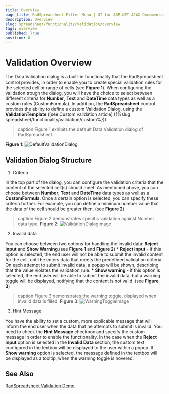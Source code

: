 ```yaml
---
title: Overview
page_title: RadSpreadsheet Filter Menu | UI for ASP.NET AJAX Documentation
description: Overview 
slug: spreadsheet/functionality/validation/overview
tags: overview
published: True
position: 0
---
```


# Validation Overview

The Data Validation dialog is a built-in functionality that the RadSpreadsheet control provides, in order to enable you to create special validation rules for the selected cell or range of cells (see **Figure 1**). When configuring the validation trough the dialog, you will have the choice to select between different criteria for **Number**, **Text** and **DateTime** data types as well as a custom rules (CustomFormula). In addition, the **RadSpreadsheet** control provides the ability to define a custom Validation Dialog, using the **ValidationTemplate** ([see Custom validation article] ({%slug spreadsheet/functionality/validation/custom%})).

>caption Figure 1 exhibits the default Data Validation dialog of RadSpreadsheet.

**Figure 1**: 
![DefaultValidationDialog](images/spreadsheet-defaultvalidationdialog.png)

## Validation Dialog Structure

1. Criteria

 In the top part of the dialog, you can configure the validation criteria that the content of the selected cell(s) should meet. As mentioned above, you can choose between **Number**, **Text** and **DateTime** data types as well as a **CustomFormula**. Once а certain option is selected, you can specify these criteria further. For example, you can define a minimum number value that the data of the cell should be greater then. (see **Figure 2**)
 
 >caption Figure 2 demonstrates specific validation against Number data type.
 **Figure 2**: 
![ValidationDialogImage](images/spreadsheet-validationdialog.png)

2. Invalid data
 
  You can choose between two options for handling the invalid data: **Reject input** and **Show Warning**.(see **Figure 1** and **Figure 2**)
	* **Reject input** - if this option is selected, the end user will not be able to submit the invalid content for the cell, until he enters data that meets the predefined validation criteria. On each attempt to submit invalid data, a popup will be shown, describing that the value violates the validation rule.
	* **Show warning** - if this option is selected, the end user will be able to submit the invalid data, but a warning toggle will be displayed, notifying that the content is not valid. (see **Figure 3**)
 >caption Figure 3 demonstrates the warning toggle, displayed when invalid data is filled.
 **Figure 3**: 
![WarningToggleImage](images/spreadsheet-warning-toggle-validation.png) 	
3. Hint Message

 You have the ability to set a custom, more explicable message that will inform the end user when the data that he attempts to submit is invalid. You need to check the **Hint Message** checkbox and specify the custom message in order to enable the functionality. In the case when the **Reject input** option is selected in the **Invalid Data** section, the custom text configured in the textbox will be displayed to the user within a popup. If **Show warning** option is selected, the message defined in the textbox will be displayed as a tooltip, when the warning toggle is hovered.

  ## See Also
[RadSpreadsheet Validation Demo](https://demos.telerik.com/aspnet-ajax/spreadsheet/examples/validation/defaultcs.aspx)
 